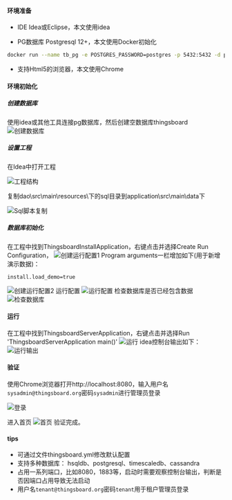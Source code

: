 #### 环境准备

- IDE Idea或Eclipse，本文使用idea

- PG数据库 Postgresql 12+，本文使用Docker初始化

```sh
docker run --name tb_pg -e POSTGRES_PASSWORD=postgres -p 5432:5432 -d postgres:12  
```
- 支持Html5的浏览器，本文使用Chrome 

#### 环境初始化



##### 创建数据库
使用idea或其他工具连接pg数据库，然后创建空数据库thingsboard
![创建数据库](../image/创建数据库.png)


##### 设置工程

在Idea中打开工程

![工程结构](../image/工程结构.png)

复制dao\src\main\resources\下的sql目录到application\src\main\data下

![Sql脚本复制](../image/Sql脚本复制.png)


##### 数据库初始化
在工程中找到ThingsboardInstallApplication，右键点击并选择Create Run Configuration，
![创建运行配置1](../image/创建运行配置1.png)
Program arguments一栏增加如下(用于新增演示数据)：
```
install.load_demo=true
```
![创建运行配置2](../image/创建运行配置2.png)
运行配置
![运行配置](../image/运行配置.png)
检查数据库是否已经包含数据
![检查数据库](../image/检查数据库.png)

#### 运行
在工程中找到ThingsboardServerApplication，右键点击并选择Run 'ThingsboardServerApplication main()'
![运行](../image/运行.png)
idea控制台输出如下：
![运行输出](../image/运行输出.png)


#### 验证
使用Chrome浏览器打开http://localhost:8080，输入用户名`sysadmin@thingsboard.org`密码`sysadmin`进行管理员登录

![登录](../image/登录.png)

进入首页
![首页](../image/首页.png)
验证完成。

#### tips
- 可通过文件thingsboard.yml修改默认配置
- 支持多种数据库： hsqldb、postgresql、timescaledb、cassandra
- 占用一系列端口，比如8080，1883等，启动时需要观察控制台输出，判断是否因端口占用导致无法启动
- 用户名`tenant@thingsboard.org`密码`tenant`用于租户管理员登录

